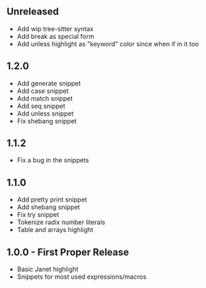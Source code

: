 ## Unreleased

-   Add wip tree-sitter syntax
-   Add break as special form
-   Add unless highlight as "keyword" color since when if in it too

## 1.2.0

-   Add generate snippet
-   Add case snippet
-   Add match snippet
-   Add seq snippet
-   Add unless snippet
-   Fix shebang snippet

## 1.1.2

-   Fix a bug in the snippets

## 1.1.0

-   Add pretty print snippet
-   Add shebang snippet
-   Fix try snippet
-   Tokenize radix number literals
-   Table and arrays highlight

## 1.0.0 - First Proper Release

-   Basic Janet highlight
-   Snippets for most used expressions/macros
